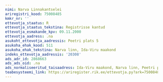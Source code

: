 ```yaml
---
nimi: Narva Linnakantselei
ariregistri_kood: 75008485
kmkr_nr: ''
ettevotja_staatus: R
ettevotja_staatus_tekstina: Registrisse kantud
ettevotja_esmakande_kpv: 09.11.2000
ettevotja_aadress: .na
asukoht_ettevotja_aadressis: Peetri plats 5
asukoha_ehak_kood: 511
asukoha_ehak_tekstina: Narva linn, Ida-Viru maakond
indeks_ettevotja_aadressis: '20308'
ads_adr_id: 2868663
ads_ads_oid: .na
ads_normaliseeritud_taisaadress: Ida-Viru maakond, Narva linn, Peetri plats 5
teabesysteemi_link: https://ariregister.rik.ee/ettevotja.py?ark=75008485&ref=rekvisiidid
---
```

